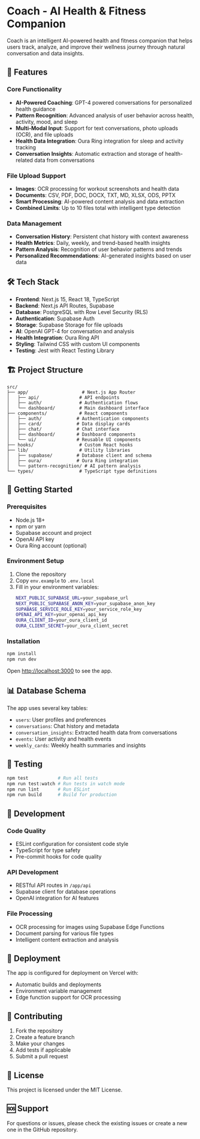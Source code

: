 # Coach - AI Health & Fitness Companion

Coach is an intelligent AI-powered health and fitness companion that helps users track, analyze, and improve their wellness journey through natural conversation and data insights.

## 🚀 Features

### Core Functionality
- **AI-Powered Coaching**: GPT-4 powered conversations for personalized health guidance
- **Pattern Recognition**: Advanced analysis of user behavior across health, activity, mood, and sleep
- **Multi-Modal Input**: Support for text conversations, photo uploads (OCR), and file uploads
- **Health Data Integration**: Oura Ring integration for sleep and activity tracking
- **Conversation Insights**: Automatic extraction and storage of health-related data from conversations

### File Upload Support
- **Images**: OCR processing for workout screenshots and health data
- **Documents**: CSV, PDF, DOC, DOCX, TXT, MD, XLSX, ODS, PPTX
- **Smart Processing**: AI-powered content analysis and data extraction
- **Combined Limits**: Up to 10 files total with intelligent type detection

### Data Management
- **Conversation History**: Persistent chat history with context awareness
- **Health Metrics**: Daily, weekly, and trend-based health insights
- **Pattern Analysis**: Recognition of user behavior patterns and trends
- **Personalized Recommendations**: AI-generated insights based on user data

## 🛠 Tech Stack

- **Frontend**: Next.js 15, React 18, TypeScript
- **Backend**: Next.js API Routes, Supabase
- **Database**: PostgreSQL with Row Level Security (RLS)
- **Authentication**: Supabase Auth
- **Storage**: Supabase Storage for file uploads
- **AI**: OpenAI GPT-4 for conversation and analysis
- **Health Integration**: Oura Ring API
- **Styling**: Tailwind CSS with custom UI components
- **Testing**: Jest with React Testing Library

## 🏗 Project Structure

```
src/
├── app/                    # Next.js App Router
│   ├── api/               # API endpoints
│   ├── auth/              # Authentication flows
│   └── dashboard/         # Main dashboard interface
├── components/            # React components
│   ├── auth/             # Authentication components
│   ├── card/             # Data display cards
│   ├── chat/             # Chat interface
│   ├── dashboard/        # Dashboard components
│   └── ui/               # Reusable UI components
├── hooks/                 # Custom React hooks
├── lib/                   # Utility libraries
│   ├── supabase/         # Database client and schema
│   ├── oura/             # Oura Ring integration
│   └── pattern-recognition/ # AI pattern analysis
└── types/                 # TypeScript type definitions
```

## 🚀 Getting Started

### Prerequisites
- Node.js 18+ 
- npm or yarn
- Supabase account and project
- OpenAI API key
- Oura Ring account (optional)

### Environment Setup
1. Clone the repository
2. Copy `env.example` to `.env.local`
3. Fill in your environment variables:
   ```bash
   NEXT_PUBLIC_SUPABASE_URL=your_supabase_url
   NEXT_PUBLIC_SUPABASE_ANON_KEY=your_supabase_anon_key
   SUPABASE_SERVICE_ROLE_KEY=your_service_role_key
   OPENAI_API_KEY=your_openai_api_key
   OURA_CLIENT_ID=your_oura_client_id
   OURA_CLIENT_SECRET=your_oura_client_secret
   ```

### Installation
```bash
npm install
npm run dev
```

Open [http://localhost:3000](http://localhost:3000) to see the app.

## 📊 Database Schema

The app uses several key tables:
- `users`: User profiles and preferences
- `conversations`: Chat history and metadata
- `conversation_insights`: Extracted health data from conversations
- `events`: User activity and health events
- `weekly_cards`: Weekly health summaries and insights

## 🧪 Testing

```bash
npm test           # Run all tests
npm run test:watch # Run tests in watch mode
npm run lint       # Run ESLint
npm run build      # Build for production
```

## 🔧 Development

### Code Quality
- ESLint configuration for consistent code style
- TypeScript for type safety
- Pre-commit hooks for code quality

### API Development
- RESTful API routes in `/app/api`
- Supabase client for database operations
- OpenAI integration for AI features

### File Processing
- OCR processing for images using Supabase Edge Functions
- Document parsing for various file types
- Intelligent content extraction and analysis

## 🚀 Deployment

The app is configured for deployment on Vercel with:
- Automatic builds and deployments
- Environment variable management
- Edge function support for OCR processing

## 🤝 Contributing

1. Fork the repository
2. Create a feature branch
3. Make your changes
4. Add tests if applicable
5. Submit a pull request

## 📝 License

This project is licensed under the MIT License.

## 🆘 Support

For questions or issues, please check the existing issues or create a new one in the GitHub repository.
